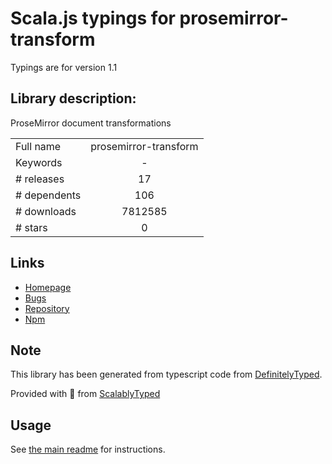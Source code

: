 
# Scala.js typings for prosemirror-transform

Typings are for version 1.1

## Library description:
ProseMirror document transformations

|                    |                 |
| ------------------ | :-------------: |
| Full name          | prosemirror-transform |
| Keywords           | - |
| # releases         | 17 |
| # dependents       | 106 |
| # downloads        | 7812585 |
| # stars            | 0 |

## Links
- [Homepage](https://github.com/prosemirror/prosemirror-transform#readme)
- [Bugs](https://github.com/prosemirror/prosemirror-transform/issues)
- [Repository](https://github.com/prosemirror/prosemirror-transform)
- [Npm](https://www.npmjs.com/package/prosemirror-transform)
    


## Note
This library has been generated from typescript code from [DefinitelyTyped](https://definitelytyped.org).

Provided with :purple_heart: from [ScalablyTyped](https://github.com/oyvindberg/ScalablyTyped)

## Usage
See [the main readme](../../readme.md) for instructions.


